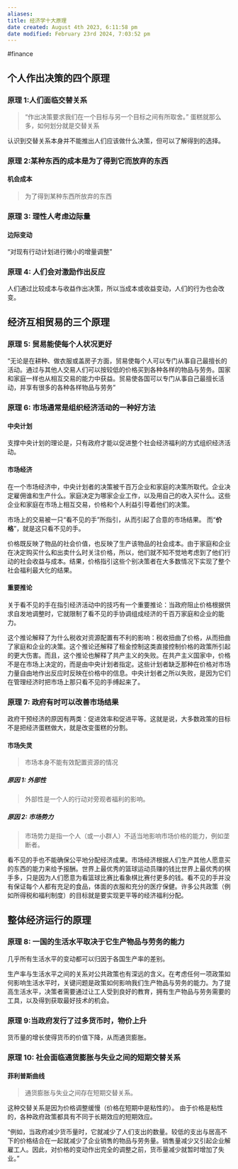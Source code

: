 ```yaml
---
aliases: 
title: 经济学十大原理
date created: August 4th 2023, 6:11:58 pm
date modified: February 23rd 2024, 7:03:52 pm
---
```

#finance

## 个人作出决策的四个原理

### 原理 1:人们面临交替关系
>“作出决策要求我们在一个目标与另一个目标之间有所取舍。”
>蛋糕就那么多，如何划分就是交替关系

认识到交替关系本身并不能推出人们应该做什么决策，但可以了解得到的选择。

### 原理 2:某种东西的成本是为了得到它而放弃的东西

#### 机会成本
>为了得到某种东西所放弃的东西

### 原理 3: 理性人考虑边际量
#### 边际变动
“对现有行动计划进行微小的增量调整”

### 原理 4: 人们会对激励作出反应

人们通过比较成本与收益作出决策，所以当成本或收益变动，人们的行为也会改变。

## 经济互相贸易的三个原理

### 原理 5: 贸易能使每个人状况更好

“无论是在耕种、做衣服或盖房子方面，贸易使每个人可以专门从事自己最擅长的活动。通过与其他人交易人们可以按较低的价格买到各种各样的物品与劳务。国家和家庭一样也从相互交易的能力中获益。贸易使各国可以专门从事自己最擅长活动，并享有很多的各种各样物品与劳务”

### 原理 6: 市场通常是组织经济活动的一种好方法

#### 中央计划
支撑中央计划的理论是，只有政府才能以促进整个社会经济福利的方式组织经济活动。

#### 市场经济
在一个市场经济中，中央计划者的决策被千百万企业和家庭的决策所取代。企业决定雇佣谁和生产什么。家庭决定为哪家企业工作，以及用自己的收入买什么。这些企业和家庭在市场上相互交易，价格和个人利益引导着他们的决策。

市场上的交易被一只“看不见的手”所指引，从而引起了合意的市场结果。
而“**价格**”，就是这只看不见的手。

价格既反映了物品的社会价值，也反映了生产该物品的社会成本。由于家庭和企业在决定购买什么和出卖什么时关注价格，所以，他们就不知不觉地考虑到了他们行动的社会收益与成本。结果，价格指引这些个别决策者在大多数情况下实现了整个社会福利最大化的结果。

#### 重要推论

关于看不见的手在指引经济活动中的技巧有一个重要推论：当政府阻止价格根据供求自发地调整时，它就限制了看不见的手协调组成经济的千百万家庭和企业的能力。

这个推论解释了为什么税收对资源配置有不利的影响：税收扭曲了价格，从而扭曲了家庭和企业的决策。这个推论还解释了租金控制这类直接控制价格的政策所引起的更大伤害。而且，这个推论也解释了共产主义的失败。在共产主义国家中，价格不是在市场上决定的，而是由中央计划者指定。这些计划者缺乏那种在价格对市场力量自由地作出反应时反映在价格中的信息。中央计划者之所以失败，是因为它们在管理经济时把市场上那只看不见的手缚起来了。

### 原理 7: 政府有时可以改善市场结果

政府干预经济的原因有两类：促进效率和促进平等。这就是说，大多数政策的目标不是把经济蛋糕做大，就是改变蛋糕的分割。
#### 市场失灵
>市场本身不能有效配置资源的情况

##### 原因 1: 外部性
>外部性是一个人的行动对旁观者福利的影响。


##### 原因 2: 市场势力
>市场势力是指一个人（或一小群人）不适当地影响市场价格的能力，例如垄断者。


看不见的手也不能确保公平地分配经济成果。市场经济根据人们生产其他人愿意买的东西的能力来给予报酬。世界上最优秀的篮球运动员赚的钱比世界上最优秀的棋手多，只是因为人们愿意为看篮球比赛比看象棋比赛付更多的钱。看不见的手并没有保证每个人都有充足的食品，体面的衣服和充分的医疗保健。许多公共政策（例如所得税和福利制度）的目标就是要实现更平等的经济福利分配。


## 整体经济运行的原理

### 原理 8: 一国的生活水平取决于它生产物品与劳务的能力

几乎所有生活水平的变动都可以归因于各国生产率的差别。

生产率与生活水平之间的关系对公共政策也有深远的含义。在考虑任何一项政策如何影响生活水平时，关键问题是政策如何影响我们生产物品与劳务的能力。为了提高生活水平，决策者需要通过让工人受到良好的教育，拥有生产物品与劳务需要的工具，以及得到获取最好技术的机会。

### 原理 9:当政府发行了过多货币时，物价上升

货币量的增长使得货币的价值下降，从而通货膨胀。

### 原理 10: 社会面临通货膨胀与失业之间的短期交替关系

#### 菲利普斯曲线
>通货膨胀与失业之间存在短期交替关系。

这种交替关系是因为价格调整缓慢（价格在短期中是粘性的）。
由于价格是粘性的，各种政府政策都具有不同于长期效应的短期效应。

“例如，当政府减少货币量时，它就减少了人们支出的数量。较低的支出与居高不下的价格结合在一起就减少了企业销售的物品与劳务量。销售量减少又引起企业解雇工人。因此，对价格的变动作出完全的调整之前，货币量减少就暂时增加了失业。”

